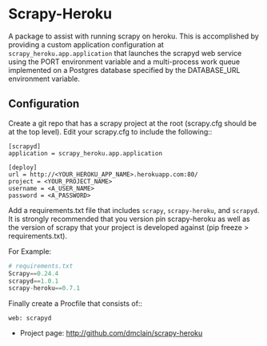 Scrapy-Heroku
=============

A package to assist with running scrapy on heroku. This is accomplished by providing
a custom application configuration at ``scrapy_heroku.app.application`` that launches
the scrapyd web service using the PORT environment variable and a multi-process work
queue implemented on a Postgres database specified by the DATABASE_URL environment
variable.

Configuration
-------------

Create a git repo that has a scrapy project at the root (scrapy.cfg should be at the
top level). Edit your scrapy.cfg to include the following::

    [scrapyd]
    application = scrapy_heroku.app.application

    [deploy]
    url = http://<YOUR_HEROKU_APP_NAME>.herokuapp.com:80/
    project = <YOUR_PROJECT_NAME>
    username = <A_USER_NAME>
    password = <A_PASSWORD>

Add a requirements.txt file that includes ``scrapy``, ``scrapy-heroku``, and ``scrapyd``.
It is strongly recommended that you version pin scrapy-heroku as well as the version of scrapy that
your project is developed against (pip freeze > requirements.txt).

For Example:
```python
# requirements.txt
Scrapy==0.24.4
scrapyd==1.0.1
scrapy-heroku==0.7.1
```

Finally create a Procfile that consists of::

```
web: scrapyd
```



* Project page: <http://github.com/dmclain/scrapy-heroku>
